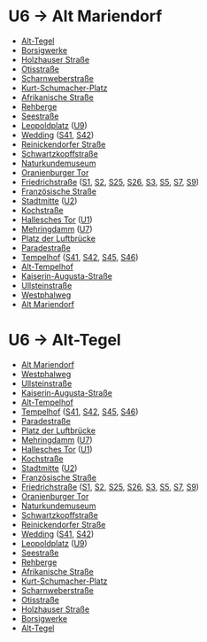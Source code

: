 # U6 → Alt Mariendorf
* [Alt-Tegel](../stations/Alt-Tegel.md)
* [Borsigwerke](../stations/Borsigwerke.md)
* [Holzhauser Straße](../stations/Holzhauser-Straße.md)
* [Otisstraße](../stations/Otisstraße.md)
* [Scharnweberstraße](../stations/Scharnweberstraße.md)
* [Kurt-Schumacher-Platz](../stations/Kurt-Schumacher-Platz.md)
* [Afrikanische Straße](../stations/Afrikanische-Straße.md)
* [Rehberge](../stations/Rehberge.md)
* [Seestraße](../stations/Seestraße.md)
* [Leopoldplatz](../stations/Leopoldplatz.md) ([U9](U9.md))
* [Wedding](../stations/Wedding.md) ([S41](S41.md), [S42](S42.md))
* [Reinickendorfer Straße](../stations/Reinickendorfer-Straße.md)
* [Schwartzkopffstraße](../stations/Schwartzkopffstraße.md)
* [Naturkundemuseum](../stations/Naturkundemuseum.md)
* [Oranienburger Tor](../stations/Oranienburger-Tor.md)
* [Friedrichstraße](../stations/Friedrichstraße.md) ([S1](S1.md), [S2](S2.md), [S25](S25.md), [S26](S26.md), [S3](S3.md), [S5](S5.md), [S7](S7.md), [S9](S9.md))
* [Französische Straße](../stations/Französische-Straße.md)
* [Stadtmitte](../stations/Stadtmitte.md) ([U2](U2.md))
* [Kochstraße](../stations/Kochstraße.md)
* [Hallesches Tor](../stations/Hallesches-Tor.md) ([U1](U1.md))
* [Mehringdamm](../stations/Mehringdamm.md) ([U7](U7.md))
* [Platz der Luftbrücke](../stations/Platz-der-Luftbrücke.md)
* [Paradestraße](../stations/Paradestraße.md)
* [Tempelhof](../stations/Tempelhof.md) ([S41](S41.md), [S42](S42.md), [S45](S45.md), [S46](S46.md))
* [Alt-Tempelhof](../stations/Alt-Tempelhof.md)
* [Kaiserin-Augusta-Straße](../stations/Kaiserin-Augusta-Straße.md)
* [Ullsteinstraße](../stations/Ullsteinstraße.md)
* [Westphalweg](../stations/Westphalweg.md)
* [Alt Mariendorf](../stations/Alt-Mariendorf.md)

# U6 → Alt-Tegel
* [Alt Mariendorf](../stations/Alt-Mariendorf.md)
* [Westphalweg](../stations/Westphalweg.md)
* [Ullsteinstraße](../stations/Ullsteinstraße.md)
* [Kaiserin-Augusta-Straße](../stations/Kaiserin-Augusta-Straße.md)
* [Alt-Tempelhof](../stations/Alt-Tempelhof.md)
* [Tempelhof](../stations/Tempelhof.md) ([S41](S41.md), [S42](S42.md), [S45](S45.md), [S46](S46.md))
* [Paradestraße](../stations/Paradestraße.md)
* [Platz der Luftbrücke](../stations/Platz-der-Luftbrücke.md)
* [Mehringdamm](../stations/Mehringdamm.md) ([U7](U7.md))
* [Hallesches Tor](../stations/Hallesches-Tor.md) ([U1](U1.md))
* [Kochstraße](../stations/Kochstraße.md)
* [Stadtmitte](../stations/Stadtmitte.md) ([U2](U2.md))
* [Französische Straße](../stations/Französische-Straße.md)
* [Friedrichstraße](../stations/Friedrichstraße.md) ([S1](S1.md), [S2](S2.md), [S25](S25.md), [S26](S26.md), [S3](S3.md), [S5](S5.md), [S7](S7.md), [S9](S9.md))
* [Oranienburger Tor](../stations/Oranienburger-Tor.md)
* [Naturkundemuseum](../stations/Naturkundemuseum.md)
* [Schwartzkopffstraße](../stations/Schwartzkopffstraße.md)
* [Reinickendorfer Straße](../stations/Reinickendorfer-Straße.md)
* [Wedding](../stations/Wedding.md) ([S41](S41.md), [S42](S42.md))
* [Leopoldplatz](../stations/Leopoldplatz.md) ([U9](U9.md))
* [Seestraße](../stations/Seestraße.md)
* [Rehberge](../stations/Rehberge.md)
* [Afrikanische Straße](../stations/Afrikanische-Straße.md)
* [Kurt-Schumacher-Platz](../stations/Kurt-Schumacher-Platz.md)
* [Scharnweberstraße](../stations/Scharnweberstraße.md)
* [Otisstraße](../stations/Otisstraße.md)
* [Holzhauser Straße](../stations/Holzhauser-Straße.md)
* [Borsigwerke](../stations/Borsigwerke.md)
* [Alt-Tegel](../stations/Alt-Tegel.md)
